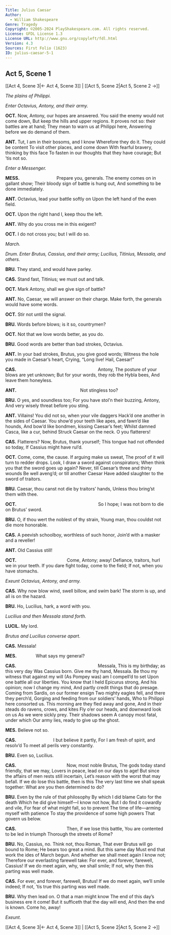 ```yaml
---
Title: Julius Caesar
Author: 
  - William Shakespeare
Genre: Tragedy
Copyright: ©2005-2024 PlayShakespeare.com. All rights reserved.
License: GFDL License 1.3
License URL: http://www.gnu.org/copyleft/fdl.html
Version: 4.3
Sources: First Folio (1623)
ID: julius-caesar-5-1
---
```


## Act 5, Scene 1
[[Act 4, Scene 3|← Act 4, Scene 3]] | [[Act 5, Scene 2|Act 5, Scene 2 →]]

*The plains of Philippi.*

*Enter Octavius, Antony, and their army.*

**OCT.**
Now, Antony, our hopes are answered.
You said the enemy would not come down,
But keep the hills and upper regions.
It proves not so: their battles are at hand;
They mean to warn us at Philippi here,
Answering before we do demand of them.

**ANT.**
Tut, I am in their bosoms, and I know
Wherefore they do it. They could be content
To visit other places, and come down
With fearful bravery, thinking by this face
To fasten in our thoughts that they have courage;
But ’tis not so.

*Enter a Messenger.*

**MESS.**
        Prepare you, generals.
The enemy comes on in gallant show;
Their bloody sign of battle is hung out,
And something to be done immediately.

**ANT.**
Octavius, lead your battle softly on
Upon the left hand of the even field.

**OCT.**
Upon the right hand I, keep thou the left.

**ANT.**
Why do you cross me in this exigent?

**OCT.**
I do not cross you; but I will do so.

*March.*

*Drum. Enter Brutus, Cassius, and their army; Lucilius, Titinius, Messala, and others.*

**BRU.**
They stand, and would have parley.

**CAS.**
Stand fast, Titinius; we must out and talk.

**OCT.**
Mark Antony, shall we give sign of battle?

**ANT.**
No, Caesar, we will answer on their charge.
Make forth, the generals would have some words.

**OCT.**
Stir not until the signal.

**BRU.**
Words before blows; is it so, countrymen?

**OCT.**
Not that we love words better, as you do.

**BRU.**
Good words are better than bad strokes, Octavius.

**ANT.**
In your bad strokes, Brutus, you give good words;
Witness the hole you made in Caesar’s heart,
Crying, “Long live! Hail, Caesar!”

**CAS.**
                  Antony,
The posture of your blows are yet unknown;
But for your words, they rob the Hybla bees,
And leave them honeyless.

**ANT.**
              Not stingless too?

**BRU.**
O yes, and soundless too;
For you have stol’n their buzzing, Antony,
And very wisely threat before you sting.

**ANT.**
Villains! You did not so, when your vile daggers
Hack’d one another in the sides of Caesar.
You show’d your teeth like apes, and fawn’d like hounds,
And bow’d like bondmen, kissing Caesar’s feet;
Whilst damned Casca, like a cur, behind
Struck Caesar on the neck. O you flatterers!

**CAS.**
Flatterers? Now, Brutus, thank yourself;
This tongue had not offended so today,
If Cassius might have rul’d.

**OCT.**
Come, come, the cause. If arguing make us sweat,
The proof of it will turn to redder drops.
Look,
I draw a sword against conspirators;
When think you that the sword goes up again?
Never, till Caesar’s three and thirty wounds
Be well aveng’d; or till another Caesar
Have added slaughter to the sword of traitors.

**BRU.**
Caesar, thou canst not die by traitors’ hands,
Unless thou bring’st them with thee.

**OCT.**
                  So I hope;
I was not born to die on Brutus’ sword.

**BRU.**
O, if thou wert the noblest of thy strain,
Young man, thou couldst not die more honorable.

**CAS.**
A peevish schoolboy, worthless of such honor,
Join’d with a masker and a reveller!

**ANT.**
Old Cassius still!

**OCT.**
           Come, Antony; away!
Defiance, traitors, hurl we in your teeth.
If you dare fight today, come to the field;
If not, when you have stomachs.

*Exeunt Octavius, Antony, and army.*

**CAS.**
Why now blow wind, swell billow, and swim bark!
The storm is up, and all is on the hazard.

**BRU.**
Ho, Lucilius, hark, a word with you.

*Lucilius and then Messala stand forth.*

**LUCIL.**
My lord.

*Brutus and Lucilius converse apart.*

**CAS.**
Messala!

**MES.**
    What says my general?

**CAS.**
                  Messala,
This is my birthday; as this very day
Was Cassius born. Give me thy hand, Messala.
Be thou my witness that against my will
(As Pompey was) am I compell’d to set
Upon one battle all our liberties.
You know that I held Epicurus strong,
And his opinion; now I change my mind,
And partly credit things that do presage.
Coming from Sardis, on our former ensign
Two mighty eagles fell, and there they perch’d,
Gorging and feeding from our soldiers’ hands,
Who to Philippi here consorted us.
This morning are they fled away and gone,
And in their steads do ravens, crows, and kites
Fly o’er our heads, and downward look on us
As we were sickly prey. Their shadows seem
A canopy most fatal, under which
Our army lies, ready to give up the ghost.

**MES.**
Believe not so.

**CAS.**
        I but believe it partly,
For I am fresh of spirit, and resolv’d
To meet all perils very constantly.

**BRU.**
Even so, Lucilius.

**CAS.**
           Now, most noble Brutus,
The gods today stand friendly, that we may,
Lovers in peace, lead on our days to age!
But since the affairs of men rests still incertain,
Let’s reason with the worst that may befall.
If we do lose this battle, then is this
The very last time we shall speak together:
What are you then determined to do?

**BRU.**
Even by the rule of that philosophy
By which I did blame Cato for the death
Which he did give himself—I know not how,
But I do find it cowardly and vile,
For fear of what might fall, so to prevent
The time of life—arming myself with patience
To stay the providence of some high powers
That govern us below.

**CAS.**
           Then, if we lose this battle,
You are contented to be led in triumph
Thorough the streets of Rome?

**BRU.**
No, Cassius, no. Think not, thou Roman,
That ever Brutus will go bound to Rome;
He bears too great a mind. But this same day
Must end that work the ides of March begun.
And whether we shall meet again I know not;
Therefore our everlasting farewell take:
For ever, and forever, farewell, Cassius!
If we do meet again, why, we shall smile;
If not, why then this parting was well made.

**CAS.**
For ever, and forever, farewell, Brutus!
If we do meet again, we’ll smile indeed;
If not, ’tis true this parting was well made.

**BRU.**
Why then lead on. O that a man might know
The end of this day’s business ere it come!
But it sufficeth that the day will end,
And then the end is known. Come ho, away!

*Exeunt.*

[[Act 4, Scene 3|← Act 4, Scene 3]] | [[Act 5, Scene 2|Act 5, Scene 2 →]]